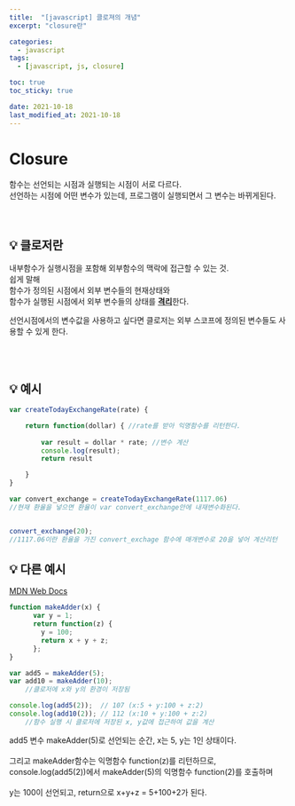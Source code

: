```yaml
---
title:  "[javascript] 클로져의 개념"
excerpt: "closure란"

categories:
  - javascript
tags:
  - [javascript, js, closure]

toc: true
toc_sticky: true

date: 2021-10-18
last_modified_at: 2021-10-18
---
```


# Closure
함수는 선언되는 시점과 실행되는 시점이 서로 다르다.  
선언하는 시점에 어떤 변수가 있는데, 프로그램이 실행되면서 그 변수는 바뀌게된다.  
<br>
<br>

## 💡 클로저란
내부함수가 실행시점을 포함해 외부함수의 맥락에 접근할 수 있는 것.  
쉽게 말해   
함수가 정의된 시점에서 외부 변수들의 현재상태와   
함수가 실행된 시점에서 외부 변수들의 상태를 <b><u>격리</u></b>한다.   

선언시점에서의 변수값을 사용하고 싶다면 클로저는 외부 스코프에 정의된 변수들도 사용할 수 있게 한다.

<br><br>


## 💡 예시

```javascript
var createTodayExchangeRate(rate) {

    return function(dollar) { //rate를 받아 익명함수를 리턴한다.
        
        var result = dollar * rate; //변수 계산
        console.log(result);
        return result

    }
}
```

```javascript
var convert_exchange = createTodayExchangeRate(1117.06) 
//현재 환율을 넣으면 환율이 var convert_exchange안에 내재변수화된다.


convert_exchange(20);
//1117.06이란 환율을 가진 convert_exchage 함수에 매개변수로 20을 넣어 계산리턴
```

## 💡 다른 예시
[MDN Web Docs](https://developer.mozilla.org/ko/docs/Web/JavaScript/Closures)

```javascript
function makeAdder(x) {
      var y = 1;
      return function(z) {
        y = 100;
        return x + y + z;
      };
}

var add5 = makeAdder(5);
var add10 = makeAdder(10);
    //클로저에 x와 y의 환경이 저장됨

console.log(add5(2));  // 107 (x:5 + y:100 + z:2)
console.log(add10(2)); // 112 (x:10 + y:100 + z:2)
    //함수 실행 시 클로저에 저장된 x, y값에 접근하여 값을 계산
```
add5 변수 makeAdder(5)로 선언되는 순간, x는 5, y는 1인 상태이다.  
<br>
그리고 makeAdder함수는 익명함수 function(z)를 리턴하므로, 
<br>
console.log(add5(2))에서 makeAdder(5)의 익명함수 function(2)를 호출하며  
<br>
y는 100이 선언되고, return으로 x+y+z = 5+100+2가 된다.






